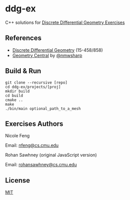 # ddg-ex

C++ solutions for [Discrete Differential Geometry Exercises](https://github.com/GeometryCollective/ddg-exercises)

## References
* [Discrete Differential Geometry](https://brickisland.net/DDGSpring2020/) (15-458/858)
* [Geometry Central](https://geometry-central.net/) by [@nmwsharp](https://github.com/nmwsharp)

## Build & Run

```
git clone --recursive [repo]
cd ddg-ex/projects/[proj]
mkdir build
cd build
cmake ..
make
./bin/main optional_path_to_a_mesh
```

## Exercises Authors

Nicole Feng

Email: nfeng@cs.cmu.edu

Rohan Sawhney (original JavaScript version)

Email: rohansawhney@cs.cmu.edu

## License

[MIT](https://opensource.org/licenses/MIT)
